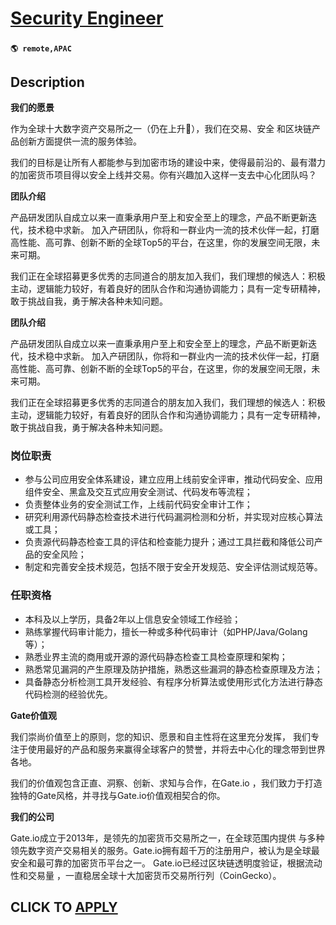 # [Security Engineer](https://www.remotewlb.com/apply/security-engineer-137952)  
###  
#### `🌎 remote,APAC`  

## Description

 **我们的愿景**

作为全球⼗⼤数字资产交易所之⼀（仍在上升🚀），我们在交易、安全 和区块链产品创新⽅⾯提供⼀流的服务体验。

我们的⽬标是让所有⼈都能参与到加密市场的建设中来，使得最前沿的、最有潜⼒的加密货币项⽬得以安全上线并交易。你有兴趣加⼊这样⼀⽀去中⼼化团队吗？

  

 **团队介绍**

产品研发团队自成立以来一直秉承用户至上和安全至上的理念，产品不断更新迭代，技术稳中求新。 加入产研团队，你将和一群业内一流的技术伙伴一起，打磨高性能、高可靠、创新不断的全球Top5的平台，在这里，你的发展空间无限，未来可期。

我们正在全球招募更多优秀的志同道合的朋友加入我们，我们理想的候选人：积极主动，逻辑能力较好，有着良好的团队合作和沟通协调能力；具有一定专研精神，敢于挑战自我，勇于解决各种未知问题。

  

 **团队介绍**

产品研发团队自成立以来一直秉承用户至上和安全至上的理念，产品不断更新迭代，技术稳中求新。 加入产研团队，你将和一群业内一流的技术伙伴一起，打磨高性能、高可靠、创新不断的全球Top5的平台，在这里，你的发展空间无限，未来可期。

我们正在全球招募更多优秀的志同道合的朋友加入我们，我们理想的候选人：积极主动，逻辑能力较好，有着良好的团队合作和沟通协调能力；具有一定专研精神，敢于挑战自我，勇于解决各种未知问题。

  

### 岗位职责

* 参与公司应用安全体系建设，建立应用上线前安全评审，推动代码安全、应用组件安全、黑盒及交互式应用安全测试、代码发布等流程；
* 负责整体业务的安全测试工作，上线前代码安全审计工作；
* 研究利用源代码静态检查技术进行代码漏洞检测和分析，并实现对应核心算法或工具；
* 负责源代码静态检查工具的评估和检查能力提升；通过工具拦截和降低公司产品的安全风险；
* 制定和完善安全技术规范，包括不限于安全开发规范、安全评估测试规范等。

  

### 任职资格

* 本科及以上学历，具备2年以上信息安全领域工作经验；
* 熟练掌握代码审计能力，擅长一种或多种代码审计（如PHP/Java/Golang等）；
* 熟悉业界主流的商用或开源的源代码静态检查工具检查原理和架构；
* 熟悉常见漏洞的产生原理及防护措施，熟悉这些漏洞的静态检查原理及方法；
* 具备静态分析检测工具开发经验、有程序分析算法或使用形式化方法进行静态代码检测的经验优先。

  

 **Gate价值观**

我们崇尚价值⾄上的原则，您的知识、愿景和⾃主性将在这⾥充分发挥， 我们专注于使⽤最好的产品和服务来赢得全球客户的赞誉，并将去中⼼化的理念带到世界各地。

我们的价值观包含正直、洞察、创新、求知与合作，在Gate.io ，我们致⼒于打造独特的Gate风格，并寻找与Gate.io价值观相契合的你。

  

 **我们的公司**

Gate.io成⽴于2013年，是领先的加密货币交易所之⼀，在全球范围内提供 与多种领先数字资产交易相关的服务。Gate.io拥有超千万的注册⽤户，被认为是全球最安全和最可靠的加密货币平台之⼀。 Gate.io已经过区块链透明度验证，根据流动性和交易量 ，⼀直稳居全球⼗⼤加密货币交易所⾏列（CoinGecko）。

  
## CLICK TO [APPLY](https://www.remotewlb.com/apply/security-engineer-137952)

